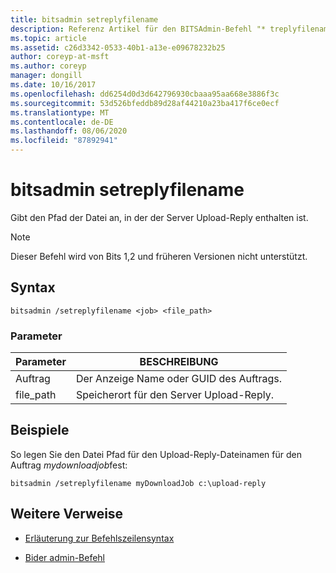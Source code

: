 ```yaml
---
title: bitsadmin setreplyfilename
description: Referenz Artikel für den BITSAdmin-Befehl "* treplyfilename", der den Pfad der Datei angibt, in der der Server Upload-Reply enthalten ist.
ms.topic: article
ms.assetid: c26d3342-0533-40b1-a13e-e09678232b25
author: coreyp-at-msft
ms.author: coreyp
manager: dongill
ms.date: 10/16/2017
ms.openlocfilehash: dd6254d0d3d642796930cbaaa95aa668e3886f3c
ms.sourcegitcommit: 53d526bfeddb89d28af44210a23ba417f6ce0ecf
ms.translationtype: MT
ms.contentlocale: de-DE
ms.lasthandoff: 08/06/2020
ms.locfileid: "87892941"
---
```

# <a name="bitsadmin-setreplyfilename"></a>bitsadmin setreplyfilename

Gibt den Pfad der Datei an, in der der Server Upload-Reply enthalten ist.

> [!NOTE]
> Dieser Befehl wird von Bits 1,2 und früheren Versionen nicht unterstützt.

## <a name="syntax"></a>Syntax

```
bitsadmin /setreplyfilename <job> <file_path>
```

### <a name="parameters"></a>Parameter

| Parameter | BESCHREIBUNG |
| -------------- | -------------- |
| Auftrag | Der Anzeige Name oder GUID des Auftrags. |
| file_path | Speicherort für den Server Upload-Reply. |

## <a name="examples"></a>Beispiele

So legen Sie den Datei Pfad für den Upload-Reply-Dateinamen für den Auftrag *mydownloadjob*fest:

```
bitsadmin /setreplyfilename myDownloadJob c:\upload-reply
```

## <a name="additional-references"></a>Weitere Verweise

- [Erläuterung zur Befehlszeilensyntax](command-line-syntax-key.md)

- [Bider admin-Befehl](bitsadmin.md)
